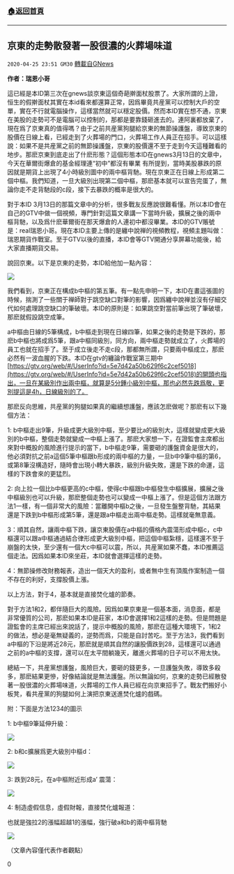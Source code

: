 ###  [:house:返回首頁](https://github.com/ourhimalayas/txt)
---

## 京東的走勢散發著一股很濃的火葬場味道
`2020-04-25 23:51 GM30` [轉載自GNews](https://gnews.org/zh-hant/184795/)

**作者：瑞恩小哥**

這已經是本ID第三次在gnews談京東這個奇葩擀面杖股票了。大家所謂的上證，恒生的假擀面杖其實在本id看來都還算正常，因爲畢竟共産黨可以控制大戶的空單，實在不行就電腦操作，這樣當然就可以穩定股價。然而本ID實在想不通，京東在美股的走勢可不是電腦可以控制的，那都是要靠錢砸進去的。連阿裏都放棄了，現在爲了京東真的值得嗎？由于之前共産黨狗腿給京東的無節操護盤，導致京東的股價在日線上看，已經走到了火葬場的門口，火葬場工作人員正在招手。可以這樣說：如果不是共産黨之前的無節操護盤，京東的股價還不至于走到今天這種難看的地步。那麽京東到底走出了什麽形態？這個形態本ID在gnews3月13日的文章中，今天在華爾街爆倉的基金經理連“初中”都沒有畢業 有所提到，當時美股暴跌的原因就是期貨上出現了4小時級別圖中的兩中樞背馳。現在京東正在日線上形成第二個中樞。我們知道，一旦大級別出現第二個中樞，那麽基本就可以宣告完蛋了，無論你走不走背馳段的c段，接下去暴跌的概率是很大的。

對于本ID 3月13日的那篇文章中的分析，很多戰友反應說很難看懂。所以本ID會在自己的GTV中做一個視頻，專門針對這篇文章講一下當時升級，擴展之後的兩中樞背馳，以及爲什麽華爾街在那天爆倉的人連初中都沒畢業。本ID的GTV賬號是：real瑞恩小哥。現在本ID主要上傳的是纏中說禅的視頻教程，視頻主題叫做：瑞恩期貨作戰室。至于GTV以後的直播，本ID會等GTV開通分享屏幕功能後，給大家直播期貨交易。

說回京東。以下是京東的走勢，本ID給他加一點內容：

![](https://s3.amazonaws.com/gnews-media-offload/wp-content/uploads/2020/04/25233909/1-150.png)

我們看到，京東正在構成b中樞的第五筆。有一點先申明一下，本ID在畫這張圖的時候，揣測了一些關于禅師對于跳空缺口對筆的影響，因爲纏中說禅並沒有仔細交代如何處理跳空缺口的筆破壞。本ID的原則是：如果跳空對當前筆出現了筆破壞，那麽就假設跳空成筆。

a中樞由日線的5筆構成，b中樞走到現在日線四筆，如果之後的走勢是下跌的，那麽b中樞也將成爲5筆，跟a中樞同級別，同方向，兩中樞走勢就成立了，火葬場的員工也就在招手了。至于成立後走不走c段，那都無所謂，只要兩中樞成立，那麽必然有一波血腥的下跌。本ID在gtv的纏論作戰室第三期中[https://gtv.org/web/#/UserInfo?id=5e7d42a50b629f6c2cef5018](https://gtv.org/web/#/UserInfo?id=5e7d42a50b629f6c2cef5018)的開頭也指出，一旦在某級別作出兩中樞，就算是5分鍾小級別中樞，那也必然先跌爲敬，更別提這是4h，日線級別的了。

那麽反向思維，共産黨的狗腿如果真的繼續想護盤，應該怎麽做呢？那麽有以下幾個方法：

1: b中樞走出9筆，升級成更大級別中樞，至少要比a的級別大，這樣就變成更大級別的b中樞，整個走勢就變成一中樞上漲了。那麽大家想一下，在證監會主席都出來對中概股的風險進行提示的當下，b中樞走9筆，需要砸的護盤資金是很大的，他必須對抗之前a這個5筆中樞跟b形成的兩中樞的力量，一旦b中9筆中樞的第6，或第8筆沒構造好，隨時會出現小轉大暴跌，級別升級失敗，還是下跌的命運，這樣的下跌會來的更猛烈。

2: 向上拉一個比b中樞更高的c中樞，使得c中樞跟b中樞發生中樞擴展，擴展之後中樞級別也可以升級，那麽整個走勢也可以變成一中樞上漲了。但是這個方法跟方法1一樣，有一個非常大的風險：當離開中樞b之後，一旦發生盤整背馳，其結果還是下跌到b中樞形成第5筆，還是跟a中樞走出兩中樞走勢。這樣就毫無意義。

3：順其自然，讓兩中樞下跌，讓京東股價在a中樞的價格內震蕩形成中樞c，c中樞還可以跟a中樞通過結合律形成更大級別中樞，把這個中樞紮穩，這樣還不至于崩盤的太快，至少還有一個大c中樞可以震，所以，共産黨如果不蠢，本ID推薦這個走法。因爲如果本ID來坐莊，本ID就會選擇這樣的走勢。

4：無節操修改財務報表，造出一個天大的盈利，或者無中生有頂風作案制造一個不存在的利好，支撐股價上漲。

以上方法，對于4，基本就是直接焚化爐的節奏。

對于方法1和2，都伴隨巨大的風險。因爲如果京東是一個基本面，消息面，都是非常優質的公司，那麽如果本ID是莊家，本ID會選擇1和2這樣的走勢。但是問題是證監會的主席已經出來說話了，提示中概股的風險，那麽在這種大環境下，1和2的做法，想必是毫無疑義的，逆勢而爲，只能是自討苦吃。至于方法3，我們看到a中樞的下沿是將近28元，那麽就是順其自然的讓股價跌到28，這樣還可以通過之前的a中樞的支撐，還可以在太平間躺幾天，離進火葬場的日子可以不用太快。

總結一下，共産黨想護盤，風險巨大，要砸的錢更多，一旦護盤失敗，導致多殺多，那麽結果更慘，好像結論就是無法護盤。所以無論如何，京東的走勢已經散發著一股很濃的火葬場味道，火葬場的工作人員已經在向京東招手了。戰友們搬好小板凳，看共産黨的狗腿如何上演把京東送進焚化爐的戲碼。

附：下面是方法1234的圖示

1: b中樞9筆延伸升級：

![](https://s3.amazonaws.com/gnews-media-offload/wp-content/uploads/2020/04/25234028/2-90.png)

2: b和c擴展爲更大級別中樞d：

![](https://s3.amazonaws.com/gnews-media-offload/wp-content/uploads/2020/04/25234111/3-76.png)

3: 跌到28元，在a中樞附近形成a’ 震蕩：

![](https://s3.amazonaws.com/gnews-media-offload/wp-content/uploads/2020/04/25234146/4-39.png)

4: 制造虛假信息，虛假財報，直接焚化爐報道：

也就是強拉2的漲幅超越1的漲幅，強行破a和b的兩中樞背馳

![](https://s3.amazonaws.com/gnews-media-offload/wp-content/uploads/2020/04/25234225/5-40.png)

（文章內容僅代表作者觀點）

0
